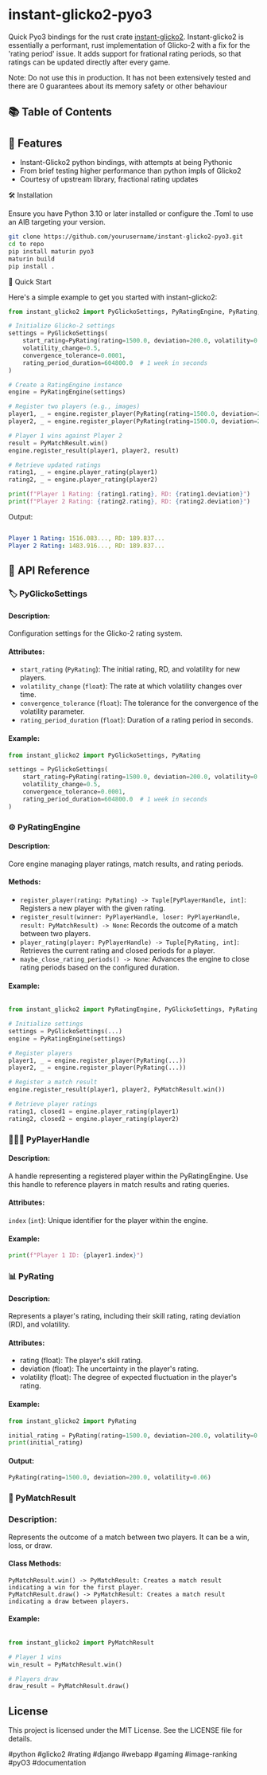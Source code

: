 # instant-glicko2-pyo3

Quick Pyo3 bindings for the rust crate [instant-glicko2](https://github.com/gpluscb/instant-glicko-2). Instant-glicko2 is essentially a performant, rust implementation of Glicko-2 with a fix for the 'rating period' issue. It adds support for frational rating periods, so that ratings can be updated directly after every game. 

Note: Do not use this in production. It has not been extensively tested and there are 0 guarantees about its memory safety or other behaviour

## 📚 Table of Contents


## 🌟 Features

- Instant-Glicko2 python bindings, with attempts at being Pythonic
- From brief testing higher performance than python impls of Glicko2
- Courtesy of upstream library, fractional rating updates


🛠 Installation

Ensure you have Python 3.10 or later installed or configure the .Toml to use an AIB targeting your version.


```bash
git clone https://github.com/yourusername/instant-glicko2-pyo3.git
cd to repo
pip install maturin pyo3
maturin build
pip install .
```

🚀 Quick Start

Here's a simple example to get you started with instant-glicko2:

```python
from instant_glicko2 import PyGlickoSettings, PyRatingEngine, PyRating, PyMatchResult

# Initialize Glicko-2 settings
settings = PyGlickoSettings(
    start_rating=PyRating(rating=1500.0, deviation=200.0, volatility=0.06),
    volatility_change=0.5,
    convergence_tolerance=0.0001,
    rating_period_duration=604800.0  # 1 week in seconds
)

# Create a RatingEngine instance
engine = PyRatingEngine(settings)

# Register two players (e.g., images)
player1, _ = engine.register_player(PyRating(rating=1500.0, deviation=200.0, volatility=0.06))
player2, _ = engine.register_player(PyRating(rating=1500.0, deviation=200.0, volatility=0.06))

# Player 1 wins against Player 2
result = PyMatchResult.win()
engine.register_result(player1, player2, result)

# Retrieve updated ratings
rating1, _ = engine.player_rating(player1)
rating2, _ = engine.player_rating(player2)

print(f"Player 1 Rating: {rating1.rating}, RD: {rating1.deviation}")
print(f"Player 2 Rating: {rating2.rating}, RD: {rating2.deviation}")
```

Output:

```yaml

Player 1 Rating: 1516.083..., RD: 189.837...
Player 2 Rating: 1483.916..., RD: 189.837...
```

## 📝 API Reference


### 🏷️ PyGlickoSettings

#### Description:

Configuration settings for the Glicko-2 rating system.

#### Attributes:

- `start_rating` (`PyRating`): The initial rating, RD, and volatility for new players.
- `volatility_change` (`float`): The rate at which volatility changes over time.
- `convergence_tolerance` (`float`): The tolerance for the convergence of the volatility parameter.
- `rating_period_duration` (`float`): Duration of a rating period in seconds.

#### Example:

```python
from instant_glicko2 import PyGlickoSettings, PyRating

settings = PyGlickoSettings(
    start_rating=PyRating(rating=1500.0, deviation=200.0, volatility=0.06),
    volatility_change=0.5,
    convergence_tolerance=0.0001,
    rating_period_duration=604800.0  # 1 week in seconds
)
```

### ⚙️ PyRatingEngine

#### Description:
Core engine managing player ratings, match results, and rating periods.

#### Methods:

- `register_player(rating: PyRating) -> Tuple[PyPlayerHandle, int]`: Registers a new player with the given rating.
- `register_result(winner: PyPlayerHandle, loser: PyPlayerHandle, result: PyMatchResult) -> None`: Records the outcome of a match between two players.
- `player_rating(player: PyPlayerHandle) -> Tuple[PyRating, int]`: Retrieves the current rating and closed periods for a player.
- `maybe_close_rating_periods() -> None`: Advances the engine to close rating periods based on the configured duration.

#### Example:
```python

from instant_glicko2 import PyRatingEngine, PyGlickoSettings, PyRating

# Initialize settings
settings = PyGlickoSettings(...)
engine = PyRatingEngine(settings)

# Register players
player1, _ = engine.register_player(PyRating(...))
player2, _ = engine.register_player(PyRating(...))

# Register a match result
engine.register_result(player1, player2, PyMatchResult.win())

# Retrieve player ratings
rating1, closed1 = engine.player_rating(player1)
rating2, closed2 = engine.player_rating(player2)
```

### 🧑‍🤝‍🧑 PyPlayerHandle

#### Description:

A handle representing a registered player within the PyRatingEngine. Use this handle to reference players in match results and rating queries.

#### Attributes:

`index` (`int`): Unique identifier for the player within the engine.

#### Example:

```python
print(f"Player 1 ID: {player1.index}")
```

### 📊 PyRating

#### Description:
Represents a player's rating, including their skill rating, rating deviation (RD), and volatility.

#### Attributes:

- rating (float): The player's skill rating.
- deviation (float): The uncertainty in the player's rating.
- volatility (float): The degree of expected fluctuation in the player's rating.

#### Example:

```python
from instant_glicko2 import PyRating

initial_rating = PyRating(rating=1500.0, deviation=200.0, volatility=0.06)
print(initial_rating)
```

#### Output:

```python
PyRating(rating=1500.0, deviation=200.0, volatility=0.06)
```

### 🏁 PyMatchResult

### Description:
Represents the outcome of a match between two players. It can be a win, loss, or draw.

#### Class Methods:

    PyMatchResult.win() -> PyMatchResult: Creates a match result indicating a win for the first player.
    PyMatchResult.draw() -> PyMatchResult: Creates a match result indicating a draw between players.

#### Example:

```python

from instant_glicko2 import PyMatchResult

# Player 1 wins
win_result = PyMatchResult.win()

# Players draw
draw_result = PyMatchResult.draw()
```

## License 
This project is licensed under the MIT License. See the LICENSE file for details.

#python #glicko2 #rating #django #webapp #gaming #image-ranking #pyO3 #documentation


